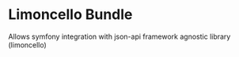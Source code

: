 # Limoncello Bundle
Allows symfony integration with json-api framework agnostic library (limoncello)